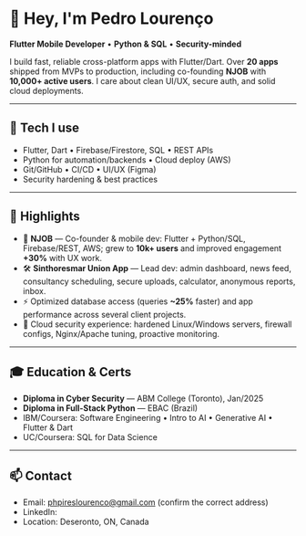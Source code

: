 # 👋 Hey, I'm Pedro Lourenço

**Flutter Mobile Developer** • **Python & SQL** • **Security-minded**

I build fast, reliable cross-platform apps with Flutter/Dart. Over **20 apps** shipped from MVPs to production, including co-founding **NJOB** with **10,000+ active users**. I care about clean UI/UX, secure auth, and solid cloud deployments.

---

## 🔧 Tech I use
- Flutter, Dart • Firebase/Firestore, SQL • REST APIs
- Python for automation/backends • Cloud deploy (AWS)
- Git/GitHub • CI/CD • UI/UX (Figma)
- Security hardening & best practices

---

## 📌 Highlights
- 📱 **NJOB** — Co-founder & mobile dev: Flutter + Python/SQL, Firebase/REST, AWS; grew to **10k+ users** and improved engagement **+30%** with UX work.
- 🛠 **Sinthoresmar Union App** — Lead dev: admin dashboard, news feed, consultancy scheduling, secure uploads, calculator, anonymous reports, inbox.
- ⚡ Optimized database access (queries **~25%** faster) and app performance across several client projects.
- 🔐 Cloud security experience: hardened Linux/Windows servers, firewall configs, Nginx/Apache tuning, proactive monitoring.

---

## 🎓 Education & Certs
- **Diploma in Cyber Security** — ABM College (Toronto), Jan/2025  
- **Diploma in Full-Stack Python** — EBAC (Brazil)  
- IBM/Coursera: Software Engineering • Intro to AI • Generative AI • Flutter & Dart  
- UC/Coursera: SQL for Data Science

---

## 📫 Contact
- Email: phpireslourenco@gmail.com (confirm the correct address)
- LinkedIn: 
- Location: Deseronto, ON, Canada


